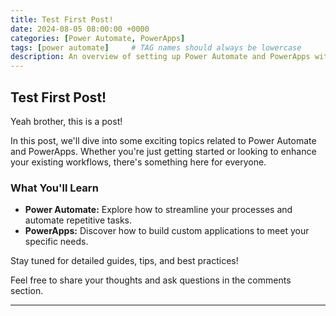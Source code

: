```yaml
---
title: Test First Post!
date: 2024-08-05 08:00:00 +0000
categories: [Power Automate, PowerApps]
tags: [power automate]     # TAG names should always be lowercase
description: An overview of setting up Power Automate and PowerApps with practical tips and insights.
---
```


## Test First Post!

Yeah brother, this is a post!

In this post, we'll dive into some exciting topics related to Power Automate and PowerApps. Whether you're just getting started or looking to enhance your existing workflows, there's something here for everyone.

### What You'll Learn

- **Power Automate:** Explore how to streamline your processes and automate repetitive tasks.
- **PowerApps:** Discover how to build custom applications to meet your specific needs.

Stay tuned for detailed guides, tips, and best practices!

Feel free to share your thoughts and ask questions in the comments section.

---

